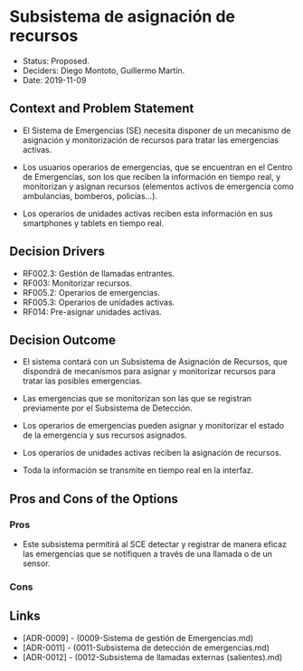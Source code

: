 # Subsistema de asignación de recursos
* Status: Proposed.
* Deciders: Diego Montoto, Guillermo Martín.
* Date: 2019-11-09

## Context and Problem Statement

* El Sistema de Emergencias (SE) necesita disponer de un mecanismo de asignación y monitorización de recursos para tratar las emergencias activas. 

* Los usuarios operarios de emergencias, que se encuentran en el Centro de Emergencias, son los que reciben la información en tiempo real, y monitorizan y asignan recursos (elementos activos de emergencia como ambulancias, bomberos, policías…). 

* Los operarios de unidades activas reciben esta información en sus smartphones y tablets en tiempo real. 

## Decision Drivers

* RF002.3: Gestión de llamadas entrantes.
* RF003: Monitorizar recursos.
* RF005.2: Operarios de emergencias.
* RF005.3: Operarios de unidades activas.
* RF014: Pre-asignar unidades activas.

## Decision Outcome

* El sistema contará con un Subsistema de Asignación de Recursos, que dispondrá de mecanismos para asignar y monitorizar recursos para tratar las posibles emergencias. 

* Las emergencias que se monitorizan son las que se registran previamente por el Subsistema de Detección. 

* Los operarios de emergencias pueden asignar y monitorizar el estado de la emergencia y sus recursos asignados. 

* Los operarios de unidades activas reciben la asignación de recursos.

* Toda la información se transmite en tiempo real en la interfaz. 

## Pros and Cons of the Options

### Pros

* Este subsistema permitirá al SCE detectar y registrar de manera eficaz las emergencias que se notifiquen a través de una llamada o de un sensor.

### Cons

## Links 
* [ADR-0009] - (0009-Sistema de gestión de Emergencias.md)
* [ADR-0011] - (0011-Subsistema de detección de emergencias.md)
* [ADR-0012] - (0012-Subsistema de llamadas externas (salientes).md)

